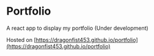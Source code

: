 # Portfolio

A react app to display my portfolio (Under development)

Hosted on [https://dragonfist453.github.io/portfolio](https://dragonfist453.github.io/portfolio)